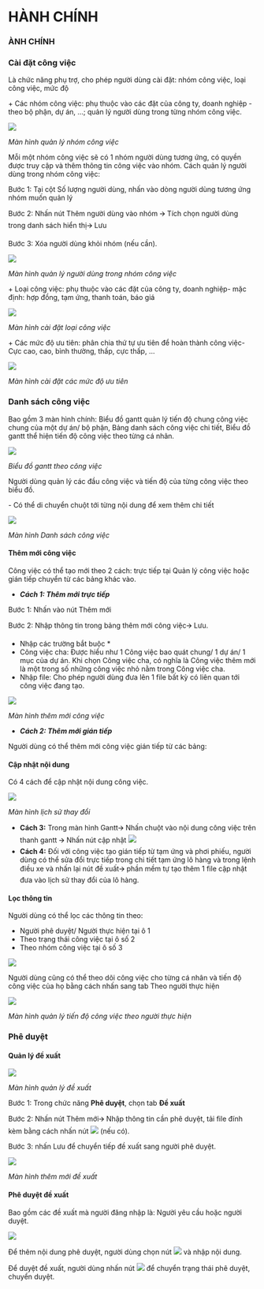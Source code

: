 # HÀNH CHÍNH

### **ÀNH CHÍNH** <a href="#_sqyw64" id="_sqyw64"></a>

### **Cài đặt công việc** <a href="#_3cqmetx" id="_3cqmetx"></a>

Là chức năng phụ trợ, cho phép người dùng cài đặt: nhóm công việc, loại công việc, mức độ

\+ Các nhóm công việc: phụ thuộc vào các đặt của công ty, doanh nghiệp - theo bộ phận, dự án, …; quản lý người dùng trong từng nhóm công việc.

![](<../.gitbook/assets/0 (3).png>)

_Màn hình quản lý nhóm công việc_

Mỗi một nhóm công việc sẽ có 1 nhóm người dùng tương ứng, có quyền được truy cập và thêm thông tin công việc vào nhóm. Cách quản lý người dùng trong nhóm công việc:

Bước 1: Tại cột Số lượng người dùng, nhấn vào dòng người dùng tương ứng nhóm muốn quản lý

Bước 2: Nhấn nút Thêm người dùng vào nhóm 🡪 Tích chọn người dùng trong danh sách hiển thị🡪 Lưu

Bước 3: Xóa người dùng khỏi nhóm (nếu cần).

![](<../.gitbook/assets/1 (1).png>)

_Màn hình quản lý người dùng trong nhóm công việc_

\+ Loại công việc: phụ thuộc vào các đặt của công ty, doanh nghiệp- mặc định: hợp đồng, tạm ứng, thanh toán, báo giá

![](<../.gitbook/assets/2 (5).png>)

_Màn hình cài đặt loại công việc_

\+ Các mức độ ưu tiên: phân chia thứ tự ưu tiên để hoàn thành công việc- Cực cao, cao, bình thường, thấp, cực thấp, …

![](<../.gitbook/assets/3 (3).png>)

_Màn hình cài đặt các mức độ ưu tiên_

### **Danh sách công việc** <a href="#_1rvwp1q" id="_1rvwp1q"></a>

Bao gồm 3 màn hình chính: Biểu đồ gantt quản lý tiến độ chung công việc chung của một dự án/ bộ phận, Bảng danh sách công việc chi tiết, Biểu đồ gantt thể hiện tiến độ công việc theo từng cá nhân.

![](<../.gitbook/assets/4 (6).png>)

_Biểu đồ gantt theo công việc_

Người dùng quản lý các đầu công việc và tiến độ của từng công việc theo biểu đồ.

\- Có thể di chuyển chuột tới từng nội dung để xem thêm chi tiết

![](<../.gitbook/assets/5 (9).png>)

_Màn hình Danh sách công việc_

#### **Thêm mới công việc** <a href="#_4bvk7pj" id="_4bvk7pj"></a>

Công việc có thể tạo mới theo 2 cách: trực tiếp tại Quản lý công việc hoặc gián tiếp chuyển từ các bảng khác vào.

* _**Cách 1: Thêm mới trực tiếp**_

Bước 1: Nhấn vào nút Thêm mới

Bước 2: Nhập thông tin trong bảng thêm mới công việc🡪 Lưu.

* Nhập các trường bắt buộc \*
* Công việc cha: Được hiểu như 1 Công việc bao quát chung/ 1 dự án/ 1 mục của dự án. Khi chọn Công việc cha, có nghĩa là Công việc thêm mới là một trong số những công việc nhỏ nằm trong Công việc cha.
* Nhập file: Cho phép người dùng đưa lên 1 file bất kỳ có liên quan tới công việc đang tạo.

![](<../.gitbook/assets/6 (3).png>)

_Màn hình thêm mới công việc_

* _**Cách 2: Thêm mới gián tiếp**_

Người dùng có thể thêm mới công việc gián tiếp từ các bảng:

#### **Cập nhật nội dung** <a href="#_2r0uhxc" id="_2r0uhxc"></a>

Có 4 cách để cập nhật nội dung công việc.

![](<../.gitbook/assets/12 (5).png>)

_Màn hình lịch sử thay đổi_

* **Cách 3:** Trong màn hình Gantt🡪 Nhấn chuột vào nội dung công việc trên thanh gantt 🡪 Nhấn nút cập nhật ![](<../.gitbook/assets/13 (5).png>)
* **Cách 4:** Đối với công việc tạo gián tiếp từ tạm ứng và phơi phiếu, người dùng có thể sửa đổi trực tiếp trong chi tiết tạm ứng lô hàng và trong lệnh điều xe và nhấn lại nút đề xuất🡪 phần mềm tự tạo thêm 1 file cập nhật đưa vào lịch sử thay đổi của lô hàng.

#### **Lọc thông tin** <a href="#_1664s55" id="_1664s55"></a>

Người dùng có thể lọc các thông tin theo:

* Người phê duyệt/ Người thực hiện tại ô 1
* Theo trạng thái công việc tại ô số 2
* Theo nhóm công việc tại ô số 3

![](<../.gitbook/assets/14 (4).png>)

Người dùng cũng có thể theo dõi công việc cho từng cá nhân và tiến độ công việc của họ bằng cách nhấn sang tab Theo người thực hiện

![](<../.gitbook/assets/15 (7).png>)

_Màn hình quản lý tiến độ công việc theo người thực hiện_

### **Phê duyệt** <a href="#_3q5sasy" id="_3q5sasy"></a>

#### **Quản lý đề xuất** <a href="#_25b2l0r" id="_25b2l0r"></a>

![](<../.gitbook/assets/16 (2).png>)

_Màn hình quản lý đề xuất_

Bước 1: Trong chức năng **Phê duyệt**, chọn tab **Đề xuất**

Bước 2: Nhấn nút Thêm mới🡪 Nhập thông tin cần phê duyệt, tải file đính kèm bằng cách nhấn nút ![](<../.gitbook/assets/17 (3).png>) (nếu có).

Bước 3: nhấn Lưu để chuyển tiếp đề xuất sang người phê duyệt.

![](<../.gitbook/assets/18 (5).png>)

_Màn hình thêm mới đề xuất_

#### **Phê duyệt đề xuất** <a href="#_kgcv8k" id="_kgcv8k"></a>

Bao gồm các đề xuất mà người đăng nhập là: Người yêu cầu hoặc người duyệt.

![](<../.gitbook/assets/19 (5).png>)

Để thêm nội dung phê duyệt, người dùng chọn nút ![](<../.gitbook/assets/20 (9).png>) và nhập nội dung.

Để duyệt đề xuất, người dùng nhấn nút ![](<../.gitbook/assets/21 (2).png>) để chuyển trạng thái phê duyệt, chuyển duyệt.
